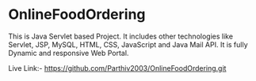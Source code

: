 # OnlineFoodOrdering
This is Java Servlet based Project. It includes other technologies like Servlet, JSP, MySQL, HTML, CSS, JavaScript and Java Mail API. It is fully Dynamic and responsive Web Portal. 

Live Link:- https://github.com/Parthiv2003/OnlineFoodOrdering.git
